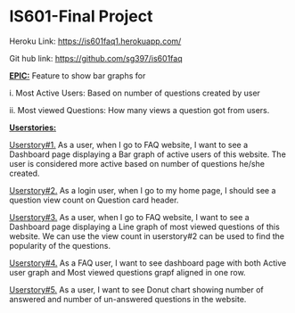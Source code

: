 # IS601-Final Project

Heroku Link: https://is601faq1.herokuapp.com/

Git hub link: https://github.com/sg397/is601faq

<b> <u>EPIC:</u></b> Feature to show bar graphs for 

i. Most Active Users: Based on number of questions created by user

ii. Most viewed Questions: How many views a question got from users.


<b><u>Userstories:</u></b>

<u>Userstory#1.</u> As a user, when I go to FAQ website, I want to see a Dashboard page displaying a Bar graph of active users of this website. The user is considered more active based on number of questions he/she created.
 
<u>Userstory#2.</u> As a login user, when I go to my home page, I should see a question view count on Question card header.  

<u>Userstory#3.</u> As a user, when I go to FAQ website, I want to see a Dashboard page displaying a Line graph of most viewed questions of this website. We can use the view count in userstory#2 can be used to find the popularity of the questions.

<u>Userstory#4.</u> As a FAQ user, I want to see dashboard page with both Active user graph and Most viewed questions grapf aligned in one row.

<u>Userstory#5.</u> As a user, I want to see Donut chart showing number of answered and number of un-answered questions in the website. 


